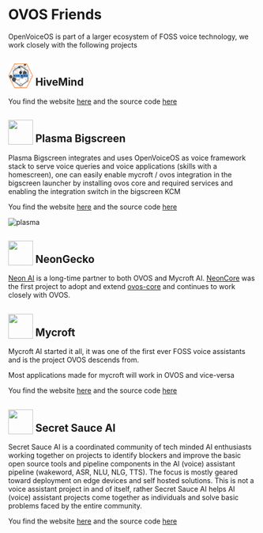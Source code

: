 # OVOS Friends

OpenVoiceOS is part of a larger ecosystem of FOSS voice technology, we work closely with the following projects

## <img src='https://github.com/JarbasHiveMind/HiveMind-assets/raw/master/logo/hivemind-512.png' card_color='#FEE255' width='50' height='50' style='vertical-align:bottom'/> HiveMind

You find the website [here](https://jarbashivemind.github.io/HiveMind-community-docs) and the source code [here](https://github.com/JarbasHiveMind)

## <img src='https://plasma-bigscreen.org/img/logo.png' card_color='#FEE255' width='50' height='50' style='vertical-align:bottom'/> Plasma Bigscreen

Plasma Bigscreen integrates and uses OpenVoiceOS as voice framework stack to serve voice queries and voice
applications (skills with a homescreen), one can easily enable mycroft / ovos integration in the bigscreen launcher by
installing ovos core and required services and enabling the integration switch in the bigscreen KCM

You find the website [here](https://plasma-bigscreen.org) and the source code [here](https://invent.kde.org/plasma/plasma-bigscreen)

![plasma](https://plasma-bigscreen.org/img/screenshot-1.png)

## <img src='https://neon.ai/sites/default/files/neon-ai-artificial-intelligence_1.png' card_color='#FEE255' width='50' height='50' style='vertical-align:bottom'/> NeonGecko

[Neon AI](https://neon.ai/annualupdate) is a long-time partner to both OVOS and Mycroft AI. [NeonCore](https://github.com/NeonGeckoCom/NeonCore) was the first project to adopt and extend [ovos-core](https://github.com/OpenVoiceOS/ovos-core) and continues to work closely with OVOS.

## <img src='https://mycroft.ai/wp-content/uploads/2017/02/Mycroft-Twitter-Profile.jpg' card_color='#FEE255' width='50' height='50' style='vertical-align:bottom'/> Mycroft

Mycroft AI started it all, it was one of the first ever FOSS voice assistants and is the project OVOS descends from. 

Most applications made for mycroft will work in OVOS and vice-versa

You find the website [here](https://mycroft.ai) and the source code [here](https://github.com/MycroftAI)

## <img src='https://avatars.githubusercontent.com/u/77728504?v=4' card_color='#FEE255' width='50' height='50' style='vertical-align:bottom'/> Secret Sauce AI

Secret Sauce AI is a coordinated community of tech minded AI enthusiasts working together on projects to identify
blockers and improve the basic open source tools and pipeline components in the AI (voice) assistant pipeline (wakeword,
ASR, NLU, NLG, TTS). The focus is mostly geared toward deployment on edge devices and self hosted solutions. This is not
a voice assistant project in and of itself, rather Secret Sauce AI helps AI (voice) assistant projects come together as
individuals and solve basic problems faced by the entire community.

You find the website [here](https://github.com/secretsauceai/secret_sauce_ai) and the source code [here](https://github.com/secretsauceai)

